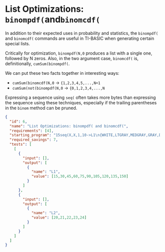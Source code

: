 # List Optimizations: `binompdf(`and`binomcdf(`
In addition to their expected uses in probability and statistics, the `binompdf(` and `binomcdf(` commands are useful in TI-BASIC when generating certain special lists.

Critically for optimization, `binompdf(N,0` produces a list with a single one, followed by N zeros. Also, in the two argument case, `binomcdf(` is, definitionally, `cumSum(binompdf(`.

We can put these two facts together in interesting ways:
- `cumSum(binomcdf(N,0` -> `{1,2,3,4,5,...,N+1`
- `cumSum(not(binompdf(N,0` -> `{0,1,2,3,4,...,N`

Expressing a sequence using `seq(` often takes more bytes than expressing the sequence using these techniques, especially if the trailing parentheses in the `binom` method can be pruned.

```json
{
  "id": 6,
  "name": "List Optimizations: binompdf( and binomcdf(",
  "requirements": [4],
  "starting_program": "15seq(X,X,1,10->L1\n{WHITE,LTGRAY,MEDGRAY,GRAY,DARKGRAY->L2",
  "required_savings": 7,
  "tests": [
    [
      {
        "input": [],
        "output": [
          {
            "name": "L1",
            "value": [15,30,45,60,75,90,105,120,135,150]
          }
        ]
      },
      {
        "input": [],
        "output": [
          {
            "name": "L2",
            "value": [20,21,22,23,24]
          }
        ]
      }
    ]
  ]
}
```